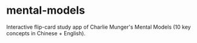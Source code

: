 # mental-models
Interactive flip-card study app of Charlie Munger's Mental Models (10 key concepts in Chinese + English).
